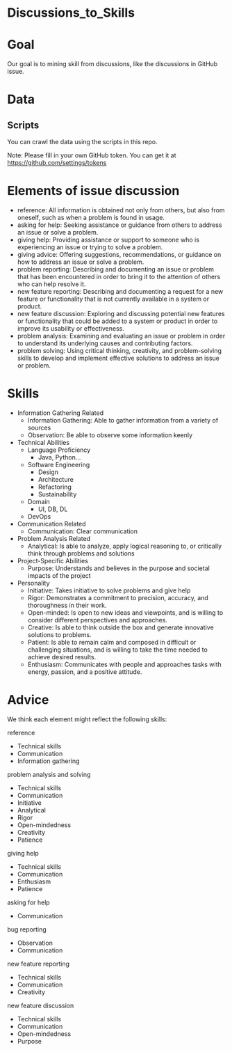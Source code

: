 # Discussions_to_Skills

# Goal

Our goal is to mining skill from discussions, like the discussions in GitHub issue.

# Data

## Scripts

You can crawl the data using the scripts in this repo.

Note: Please fill in your own GitHub token. You can get it at https://github.com/settings/tokens

# Elements of issue discussion

- reference: All information is obtained not only from others, but also from oneself, such as when a problem is found in usage.
- asking for help: Seeking assistance or guidance from others to address an issue or solve a problem.
- giving help: Providing assistance or support to someone who is experiencing an issue or trying to solve a problem.
- giving advice: Offering suggestions, recommendations, or guidance on how to address an issue or solve a problem.
- problem reporting: Describing and documenting an issue or problem that has been encountered in order to bring it to the attention of others who can help resolve it.
- new feature reporting: Describing and documenting a request for a new feature or functionality that is not currently available in a system or product.
- new feature discussion: Exploring and discussing potential new features or functionality that could be added to a system or product in order to improve its usability or effectiveness.
- problem analysis: Examining and evaluating an issue or problem in order to understand its underlying causes and contributing factors.
- problem solving: Using critical thinking, creativity, and problem-solving skills to develop and implement effective solutions to address an issue or problem.

# Skills

- Information Gathering Related
    - Information Gathering: Able to gather information from a variety of sources
    - Observation: Be able to observe some information keenly
- Technical Abilities
    - Language Proficiency
        - Java, Python…
    - Software Engineering
        - Design
        - Architecture
        - Refactoring
        - Sustainability
    - Domain
        - UI, DB, DL
    - DevOps
- Communication Related
    - Communication: Clear communication
- Problem Analysis Related
    - Analytical: Is able to analyze, apply logical reasoning to, or critically think through problems and solutions
- Project-Specific Abilities
    - Purpose: Understands and believes in the purpose and societal impacts of the project
- Personality
    - Initiative: Takes initiative to solve problems and give help
    - Rigor: Demonstrates a commitment to precision, accuracy, and thoroughness in their work.
    - Open-minded: Is open to new ideas and viewpoints, and is willing to consider different perspectives and approaches.
    - Creative: Is able to think outside the box and generate innovative solutions to problems.
    - Patient: Is able to remain calm and composed in difficult or challenging situations, and is willing to take the time needed to achieve desired results.
    - Enthusiasm: Communicates with people and approaches tasks with energy, passion, and a positive attitude.

# Advice

We think each element might reflect the following skills: 

reference

- Technical skills
- Communication
- Information gathering

problem analysis and solving

- Technical skills
- Communication
- Initiative
- Analytical
- Rigor
- Open-mindedness
- Creativity
- Patience

giving help

- Technical skills
- Communication
- Enthusiasm
- Patience

asking for help

- Communication

bug reporting

- Observation
- Communication

new feature reporting

- Technical skills
- Communication
- Creativity

new feature discussion

- Technical skills
- Communication
- Open-mindedness
- Purpose

